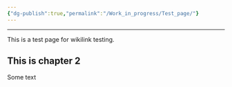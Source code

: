 ```yaml
---
{"dg-publish":true,"permalink":"/Work_in_progress/Test_page/"}
---
```


---



This is a test page for wikilink testing.

## This is chapter 2
Some text